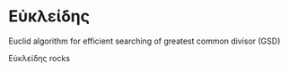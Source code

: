 # Εὐκλείδης
Euclid algorithm for efficient searching of greatest common divisor (GSD)

Εὐκλείδης rocks
